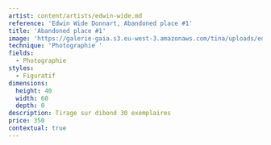 ```yaml
---
artist: content/artists/edwin-wide.md
reference: 'Edwin Wide Donnart, Abandoned place #1'
title: 'Abandoned place #1'
image: 'https://galerie-gaia.s3.eu-west-3.amazonaws.com/tina/uploads/edwin-wide-donnart/galerie-gaia-edwin-wide-abandoned-places-1-sur-10-exemplaires-50_70.jpg'
technique: 'Photographie '
fields:
  - Photographie
styles:
  - Figuratif
dimensions:
  height: 40
  width: 60
  depth: 0
description: Tirage sur dibond 30 exemplaires
price: 350
contextual: true
---
```


